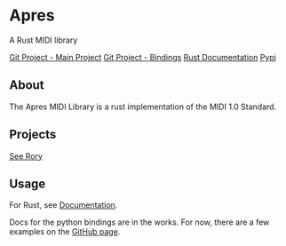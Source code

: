 # Apres
A Rust MIDI library

[Git Project - Main Project](/project/apres)
[Git Project - Bindings](/project/apres_bindings)
[Rust Documentation](https://docs.rs/apres/)
[Pypi](https://pypi.org/project/apres)

## About
The Apres MIDI Library is a rust implementation of the MIDI 1.0 Standard.

## Projects
[See Rory](/software/rory)

## Usage
For Rust, see [Documentation](https://docs.rs/apres/).

Docs for the python bindings are in the works. For now, there are a few examples on the [GitHub page](https://github.com/quintinfsmith/apres_bindings).
